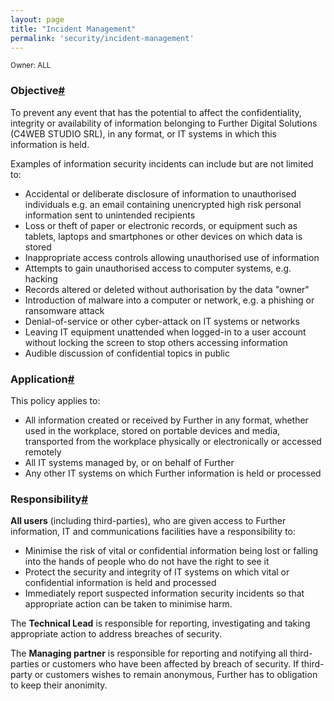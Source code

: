 ```yaml
---
layout: page
title: "Incident Management"
permalink: 'security/incident-management'
---
```

<small class="owner">Owner: ALL</small>

### Objective[#](#incident-management-objective)
To prevent any event that has the potential to affect the confidentiality, integrity or availability of information belonging to Further Digital Solutions (C4WEB STUDIO SRL), in any format, or IT systems in which this information is held.

Examples of information security incidents can include but are not limited to: 
- Accidental or deliberate disclosure of information to unauthorised individuals e.g. an email containing unencrypted high risk personal information sent to unintended recipients
- Loss or theft of paper or electronic records, or equipment such as tablets, laptops and smartphones or other devices on which data is stored
- Inappropriate access controls allowing unauthorised use of information
- Attempts to gain unauthorised access to computer systems, e.g. hacking
- Records altered or deleted without authorisation by the data "owner"
- Introduction of malware into a computer or network, e.g. a phishing or ransomware attack
- Denial-of-service or other cyber-attack on IT systems or networks
- Leaving IT equipment unattended when logged-in to a user account without locking the screen to stop others accessing information
- Audible discussion of confidential topics in public

### Application[#](#incident-management-application)
This policy applies to:
- All information created or received by Further in any format, whether used in the workplace, stored on portable devices and media, transported from the workplace physically or electronically or accessed remotely
- All IT systems managed by, or on behalf of Further
- Any other IT systems on which Further information is held or processed

### Responsibility[#](#incident-management-responsibility)
__All users__ (including third-parties), who are given access to Further information, IT and communications facilities have a responsibility to:
- Minimise the risk of vital or confidential information being lost or falling into the hands of people who do not have the right to see it
- Protect the security and integrity of IT systems on which vital or confidential information is held and processed
- Immediately report suspected information security incidents so that appropriate action can be taken to minimise harm.

The __Technical Lead__ is responsible for reporting, investigating and taking appropriate action to address breaches of security.

The __Managing partner__ is responsible for reporting and notifying all third-parties or customers who have been affected by breach of security. If third-party or customers wishes to remain anonymous, Further has to obligation to keep their anonimity.

